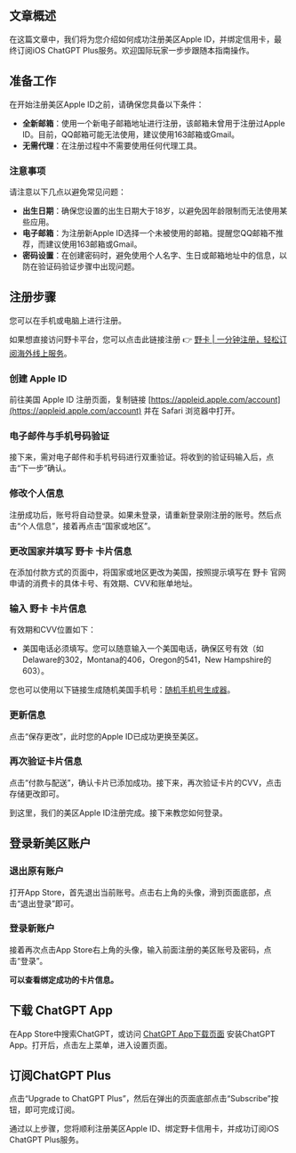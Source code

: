 ## 文章概述

在这篇文章中，我们将为您介绍如何成功注册美区Apple ID，并绑定信用卡，最终订阅iOS ChatGPT Plus服务。欢迎国际玩家一步步跟随本指南操作。

## 准备工作

在开始注册美区Apple ID之前，请确保您具备以下条件：

- **全新邮箱**：使用一个新电子邮箱地址进行注册，该邮箱未曾用于注册过Apple ID。目前，QQ邮箱可能无法使用，建议使用163邮箱或Gmail。
- **无需代理**：在注册过程中不需要使用任何代理工具。

### 注意事项

请注意以下几点以避免常见问题：

- **出生日期**：确保您设置的出生日期大于18岁，以避免因年龄限制而无法使用某些应用。
- **电子邮箱**：为注册新Apple ID选择一个未被使用的邮箱。提醒您QQ邮箱不推荐，而建议使用163邮箱或Gmail。
- **密码设置**：在创建密码时，避免使用个人名字、生日或邮箱地址中的信息，以防在验证码验证步骤中出现问题。

## 注册步骤

您可以在手机或电脑上进行注册。

如果想直接访问野卡平台，您可以点击此链接注册 👉 [野卡 | 一分钟注册，轻松订阅海外线上服务](https://bit.ly/bewildcard)。

### 创建 Apple ID

前往美国 Apple ID 注册页面，复制链接 [https://appleid.apple.com/account](https://appleid.apple.com/account) 并在 Safari 浏览器中打开。

### 电子邮件与手机号码验证

接下来，需对电子邮件和手机号码进行双重验证。将收到的验证码输入后，点击“下一步”确认。

### 修改个人信息

注册成功后，账号将自动登录。如果未登录，请重新登录刚注册的账号。然后点击“个人信息”，接着再点击“国家或地区”。

### 更改国家并填写 野卡 卡片信息

在添加付款方式的页面中，将国家或地区更改为美国，按照提示填写在 野卡 官网申请的消费卡的具体卡号、有效期、CVV和账单地址。

### 输入 野卡 卡片信息

有效期和CVV位置如下：

- 美国电话必须填写。您可以随意输入一个美国电话，确保区号有效（如Delaware的302，Montana的406，Oregon的541，New Hampshire的603）。

您也可以使用以下链接生成随机美国手机号：[随机手机号生成器](https://www.generatormix.com/random-phone-numbers)。

### 更新信息

点击“保存更改”，此时您的Apple ID已成功更换至美区。

### 再次验证卡片信息

点击“付款与配送”，确认卡片已添加成功。接下来，再次验证卡片的CVV，点击存储更改即可。

到这里，我们的美区Apple ID注册完成。接下来教您如何登录。

## 登录新美区账户

### 退出原有账户

打开App Store，首先退出当前账号。点击右上角的头像，滑到页面底部，点击“退出登录”即可。

### 登录新账户

接着再次点击App Store右上角的头像，输入前面注册的美区账号及密码，点击“登录”。

**可以查看绑定成功的卡片信息。**

## 下载 ChatGPT App

在App Store中搜索ChatGPT，或访问 [ChatGPT App下载页面](https://apps.apple.com/us/app/chatgpt/id6448311069) 安装ChatGPT App。打开后，点击左上菜单，进入设置页面。

## 订阅ChatGPT Plus

点击“Upgrade to ChatGPT Plus”，然后在弹出的页面底部点击“Subscribe”按钮，即可完成订阅。

通过以上步骤，您将顺利注册美区Apple ID、绑定野卡信用卡，并成功订阅iOS ChatGPT Plus服务。